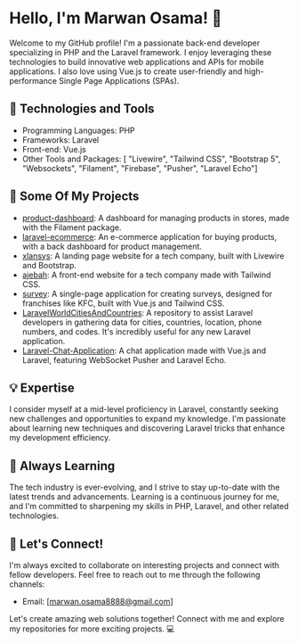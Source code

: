# Hello, I'm Marwan Osama! 👋

Welcome to my GitHub profile! I'm a passionate back-end developer specializing in PHP and the Laravel framework. I enjoy leveraging these technologies to build innovative web applications and APIs for mobile applications. I also love using Vue.js to create user-friendly and high-performance Single Page Applications (SPAs).

## 🔧 Technologies and Tools

- Programming Languages: PHP
- Frameworks: Laravel
- Front-end: Vue.js
- Other Tools and Packages: [ "Livewire", "Tailwind CSS", "Bootstrap 5", "Websockets", "Filament", "Firebase", "Pusher", "Laravel Echo"]

## 🚀 Some Of My Projects

- [product-dashboard](https://github.com/marwanosama8888/product-dashboard): A dashboard for managing products in stores, made with the Filament package.
- [laravel-ecommerce](https://github.com/marwanosama8888/laravel-ecommerce): An e-commerce application for buying products, with a back dashboard for product management.
- [xlansys](https://github.com/marwanosama8888/xlansys): A landing page website for a tech company, built with Livewire and Bootstrap.
- [ajebah](https://github.com/marwanosama8888/ajebah): A front-end website for a tech company made with Tailwind CSS.
- [survey](https://github.com/marwanosama8888/survey): A single-page application for creating surveys, designed for franchises like KFC, built with Vue.js and Tailwind CSS.
- [LaravelWorldCitiesAndCountries](https://github.com/marwanosama8888/LaravelWorldCitiesAndCountries): A repository to assist Laravel developers in gathering data for cities, countries, location, phone numbers, and codes. It's incredibly useful for any new Laravel application.
- [Laravel-Chat-Application](https://github.com/marwanosama8888/Laravel-Chat-Application): A chat application made with Vue.js and Laravel, featuring WebSocket Pusher and Laravel Echo.

## 💡 Expertise

I consider myself at a mid-level proficiency in Laravel, constantly seeking new challenges and opportunities to expand my knowledge. I'm passionate about learning new techniques and discovering Laravel tricks that enhance my development efficiency.

## 🌱 Always Learning

The tech industry is ever-evolving, and I strive to stay up-to-date with the latest trends and advancements. Learning is a continuous journey for me, and I'm committed to sharpening my skills in PHP, Laravel, and other related technologies.

## 🤝 Let's Connect!

I'm always excited to collaborate on interesting projects and connect with fellow developers. Feel free to reach out to me through the following channels:

- Email: [marwan.osama8888@gmail.com]


Let's create amazing web solutions together! Connect with me and explore my repositories for more exciting projects. 💻
